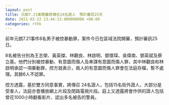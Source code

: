 ```yaml
---
layout: post
title: 元朗7.21案開審將傳召24名證人　預計審訊25天
date: 2021-02-22 13:44:13.000000000 +08:00
categories: rthk
---
```


前年元朗7.21事件8名男子被控暴動罪，案件今日在區域法院開審，預計審訊25日。

8名被告分別為王志榮、黃英傑、林觀良、林啟明、鄧懷琛、吳偉南、鄧英斌及蔡立基。他們分別被控暴動、有意圖而傷人及串謀有意圖而傷人罪，其中林觀良和林啟明承認一項暴動罪，控方就表示，兩人的有意圖而傷人罪會在法庭存檔，暫不處理。其餘6人不認罪。

控方透露，基於雙方同意事實，將傳召 24名證人，包括15名街外證人，大部分是受害人，法庭亦會播放網上片段及閉路電視片段。庭上又透露將會作供的證人包括曾花1000小時翻看影片、認出多名被告的警員。
